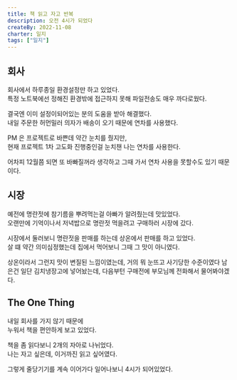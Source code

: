 ```yaml
---
title: 책 읽고 자고 반복
description: 오전 4시가 되었다
createBy: 2022-11-08
charter: 일지
tags: ["일지"]
---
```


## 회사

회사에서 하루종일 환경설정만 하고 있었다.  
특정 노트북에선 정해진 환경밖에 접근하지 못해 파일전송도 매우 까다로웠다.

결국엔 이미 설정이되어있는 분의 도움을 받아 해결했다.  
내일 주문한 허먼밀러 의자가 배송이 오기 때문에 연차를 사용했다.

PM 은 프로젝트로 바쁜데 약간 눈치를 줬지만,  
현재 프로젝트 1차 고도화 진행중인걸 눈치챈 나는 연차를 사용한다.

어차피 12월쯤 되면 또 바빠질꺼라 생각하고 그때 가서 연차 사용을 못할수도 있기 때문이다.

## 시장

예전에 명란젓에 참기름을 뿌려먹는걸 아빠가 알려줬는데 맛있었다.  
오랜만에 기억이나서 저녁밥으로 명란젓 먹을려고 구매하러 시장에 갔다.

시장에서 둘러보니 명란젓을 판매를 하는데 상온에서 판매를 하고 있었다.  
살 떄 약간 의미심정했는데 집에서 먹어보니 그때 그 맛이 아니였다.

상온이라서 그런지 맛이 변질된 느낌이였는데, 거의 뭐 눈뜨고 사기당한 수준이였다
남은건 일단 김치냉장고에 넣어놨는데, 다음부턴 구매전에 부모님께 전화해서 물어봐야겠다.

## The One Thing

내일 회사를 가지 않기 때문에  
누워서 책을 편안하게 보고 있었다.

책을 좀 읽다보니 2개의 자아로 나뉘었다.  
나는 자고 싶은데, 이거까진 읽고 싶어였다.

그렇게 줄당기기를 계속 이어가다 일어나보니 4시가 되어있었다.
